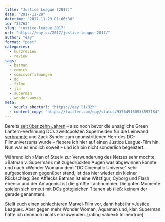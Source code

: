 ```yaml
---
title: "Justice League (2017)"
date: "2017-11-28"
datetime: "2017-11-29 01:06:38"
id: "33763"
slug: "justice-league-2017"
url: "https://eay.cc/2017/justice-league-2017/"
author: "eay"
format: "post"
categories:
  - kurzreview
  - review
tags:
  - batman
  - comics
  - comicverfilmungen
  - dc
  - filme
  - jla
  - superman
  - wonder-woman
meta:
  - yourls_shorturl: "https://eay.li/32h"
  - content_copy: "https://twitter.com/eay/status/935649160933597184"
---
```


Bereits [seit über zehn Jahren](https://eay.cc/2007/die-gerechtigkeitsliga-kommt/) – also noch bevor die unsägliche Green Lantern-Verfilmung DCs zweitcoolsten Superhelden für die Leinwand [verbrannte](https://eay.cc/2011/review-rundumschlag-16-1/) und Zack Synder zum unumstrittenen Herr des DC-Filmuniversums wurde – fiebere ich hier auf einen Justice League-Film hin. Nun war es endlich soweit – und ich bin nicht sonderlich begeistert.

Während ich »Man of Steel« zur Verwunderung des Netzes sehr mochte, »Batman v. Superman« mit zugedrückten Augen was abgewinnen konnte und nach »Wonder Woman« dem "DC Cinematic Universe" sehr aufgeschlossen gegenüber stand, ist das hier wieder ein kleiner Rückschlag: Ben Afflecks Batman ist eine Witzfigur, Cyborg und Flash ebenso und der Antagonist ist die größte Lachnummer. Die guten Momente spielen sich erneut mit DCs gottgleichen Titanen ab (ließ: keinem der gerade genannten).

Stellt euch einen schlechteren Marvel-Film vor, dann habt ihr »Justice League«. Aber gegen mehr Wonder Woman, Aquaman und, klar, Superman hätte ich dennoch nichts einzuwenden. \[rating value=5 Inline=true\]
